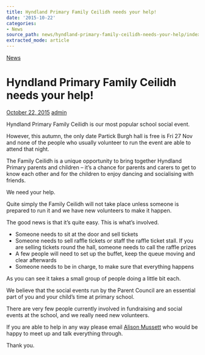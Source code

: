 ```yaml
---
title: Hyndland Primary Family Ceilidh needs your help!
date: '2015-10-22'
categories:
- News
source_path: news/hyndland-primary-family-ceilidh-needs-your-help/index.html
extracted_mode: article
---
```

[News](/news/)

# Hyndland Primary Family Ceilidh needs your help!

[October 22, 2015](/news/hyndland-primary-family-ceilidh-needs-your-help/) [admin](author/admin/)

Hyndland Primary Family Ceilidh is our most popular school social event.

However, this autumn, the only date Partick Burgh hall is free is Fri 27 Nov and none of the people who usually volunteer to run the event are able to attend that night.

The Family Ceilidh is a unique opportunity to bring together Hyndland Primary parents and children – it’s a chance for parents and carers to get to know each other and for the children to enjoy dancing and socialising with friends.

We need your help.

Quite simply the Family Ceilidh&nbsp;will not take place unless someone is prepared to run it and we have new volunteers to make it happen.

The good news is that it’s quite easy. This is what’s involved.

- Someone needs to sit at the door and sell tickets
- Someone needs to sell raffle tickets or staff the raffle ticket stall. If you are selling tickets round the hall, someone needs to call the raffle prizes
- A few people will need to set up the buffet, keep the queue moving and clear afterwards
- Someone needs to be in charge, to make sure that everything happens

As you can see it takes a small group of people doing a little bit each.

We believe that the social events run by the Parent Council are an essential part of you and your child’s time at primary school.

There are very few people currently involved in fundraising and social events at the school, and we really need new volunteers.

If you are able to help in any way please email [Alison Mussett](mailto:alison.mussett@btinternet.com) who would be happy to meet up and talk everything through.

Thank you.
